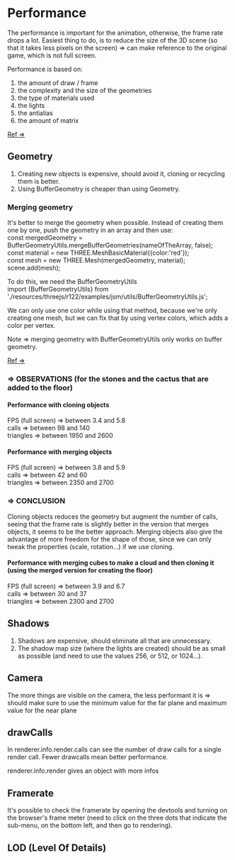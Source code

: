 # Performance

The performance is important for the animation, otherwise, the frame rate drops a lot.
Easiest thing to do, is to reduce the size of the 3D scene (so that it takes less pixels on the screen) => can make reference to the original game, which is not full screen.

Performance is based on:

1. the amount of draw / frame
2. the complexity and the size of the geometries
3. the type of materials used
4. the lights
5. the antialias
6. the amount of matrix

[Ref =>](https://codeburst.io/improve-your-threejs-performances-with-buffergeometryutils-8f97c072c14b)

## Geometry

1. Creating new objects is expensive, should avoid it, cloning or recycling them is better.
2. Using BufferGeometry is cheaper than using Geometry.

### Merging geometry

It's better to merge the geometry when possible. Instead of creating them one by one, push the geometry in an array and then use:  
const mergedGeometry = BufferGeometryUtils.mergeBufferGeometries(nameOfTheArray, false);  
const material = new THREE.MeshBasicMaterial({color:'red'});  
const mesh = new THREE.Mesh(mergedGeometry, material);  
scene.add(mesh);

To do this, we need the BufferGeometryUtils  
import {BufferGeometryUtils} from './resources/threejs/r122/examples/jsm/utils/BufferGeometryUtils.js';

We can only use one color while using that method, because we're only creating one mesh, but we can fix that by using vertex colors, which adds a color per vertex.

Note => merging geometry with BufferGeometryUtils only works on buffer geometry.

[Ref =>](https://threejsfundamentals.org/threejs/lessons/threejs-optimize-lots-of-objects.html)

### => OBSERVATIONS (for the stones and the cactus that are added to the floor)

#### Performance with cloning objects

FPS (full screen) => between 3.4 and 5.8  
calls => between 98 and 140  
triangles => between 1950 and 2600

#### Performance with merging objects

FPS (full screen) => between 3.8 and 5.9  
calls => between 42 and 60  
triangles => between 2350 and 2700

### => CONCLUSION

Cloning objects reduces the geometry but augment the number of calls, seeing that the frame rate is slightly better in the version that merges objects, it seems to be the better approach. Merging objects also give the advantage of more freedom for the shape of those, since we can only tweak the properties (scale, rotation...) if we use cloning.

#### Performance with merging cubes to make a cloud and then cloning it (using the merged version for creating the floor)

FPS (full screen) => between 3.9 and 6.7   
calls => between 30 and 37  
triangles => between 2300 and 2700

## Shadows

1. Shadows are expensive, should eliminate all that are unnecessary.
2. The shadow map size (where the lights are created) should be as small as possible (and need to use the values 256, or 512, or 1024...).

## Camera

The more things are visible on the camera, the less performant it is
=> should make sure to use the minimum value for the far plane and maximum value for the near plane

## drawCalls

In renderer.info.render.calls can see the number of draw calls for a single render call. Fewer drawcalls mean better performance.

renderer.info.render gives an object with more infos

## Framerate

It's possible to check the framerate by opening the devtools and turning on the browser's frame meter (need to click on the three dots that indicate the sub-menu, on the bottom left, and then go to rendering).

## LOD (Level Of Details)
